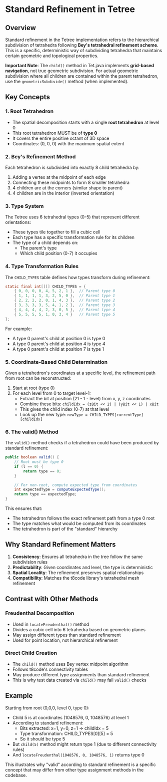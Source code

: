 # Standard Refinement in Tetree

## Overview

Standard refinement in the Tetree implementation refers to the hierarchical subdivision of tetrahedra following **Bey's
tetrahedral refinement scheme**. This is a specific, deterministic way of subdividing tetrahedra that maintains certain
geometric and topological properties.

**Important Note**: The `child()` method in Tet.java implements **grid-based navigation**, not true geometric subdivision.
For actual geometric subdivision where all children are contained within the parent tetrahedron, use the 
`geometricSubdivide()` method (when implemented).

## Key Concepts

### 1. Root Tetrahedron

- The spatial decomposition starts with a single **root tetrahedron** at level 0
- This root tetrahedron MUST be of **type 0**
- It covers the entire positive octant of 3D space
- Coordinates: (0, 0, 0) with the maximum spatial extent

### 2. Bey's Refinement Method

Each tetrahedron is subdivided into exactly 8 child tetrahedra by:

1. Adding a vertex at the midpoint of each edge
2. Connecting these midpoints to form 8 smaller tetrahedra
3. 4 children are at the corners (similar shape to parent)
4. 4 children are in the interior (inverted orientation)

### 3. Type System

The Tetree uses 6 tetrahedral types (0-5) that represent different orientations:

- These types tile together to fill a cubic cell
- Each type has a specific transformation rule for its children
- The type of a child depends on:
    - The parent's type
    - Which child position (0-7) it occupies

### 4. Type Transformation Rules

The `CHILD_TYPES` table defines how types transform during refinement:

```java
static final int[][] CHILD_TYPES = { 
    { 0, 0, 0, 0, 4, 5, 2, 1 },  // Parent type 0
    { 1, 1, 1, 1, 3, 2, 5, 0 },  // Parent type 1
    { 2, 2, 2, 2, 0, 1, 4, 3 },  // Parent type 2
    { 3, 3, 3, 3, 5, 4, 1, 2 },  // Parent type 3
    { 4, 4, 4, 4, 2, 3, 0, 5 },  // Parent type 4
    { 5, 5, 5, 5, 1, 0, 3, 4 }   // Parent type 5
};
```

For example:

- A type 0 parent's child at position 0 is type 0
- A type 0 parent's child at position 4 is type 4
- A type 0 parent's child at position 7 is type 1

### 5. Coordinate-Based Child Determination

Given a tetrahedron's coordinates at a specific level, the refinement path from root can be reconstructed:

1. Start at root (type 0)
2. For each level from 0 to target level-1:
    - Extract the bit at position (21 - 1 - level) from x, y, z coordinates
    - Combine these bits: `childIdx = (zBit << 2) | (yBit << 1) | xBit`
    - This gives the child index (0-7) at that level
    - Look up the new type: `newType = CHILD_TYPES[currentType][childIdx]`

### 6. The valid() Method

The `valid()` method checks if a tetrahedron could have been produced by standard refinement:

```java
public boolean valid() {
    // Root must be type 0
    if (l == 0) {
        return type == 0;
    }

    // For non-root, compute expected type from coordinates
    int expectedType = computeExpectedType();
    return type == expectedType;
}
```

This ensures that:

- The tetrahedron follows the exact refinement path from a type 0 root
- The type matches what would be computed from its coordinates
- The tetrahedron is part of the "standard" hierarchy

## Why Standard Refinement Matters

1. **Consistency**: Ensures all tetrahedra in the tree follow the same subdivision rules
2. **Predictability**: Given coordinates and level, the type is deterministic
3. **Spatial Locality**: The refinement preserves spatial relationships
4. **Compatibility**: Matches the t8code library's tetrahedral mesh refinement

## Contrast with Other Methods

### Freudenthal Decomposition

- Used in `locateFreudenthal()` method
- Divides a cubic cell into 6 tetrahedra based on geometric planes
- May assign different types than standard refinement
- Used for point location, not hierarchical refinement

### Direct Child Creation

- The `child()` method uses Bey vertex midpoint algorithm
- Follows t8code's connectivity tables
- May produce different type assignments than standard refinement
- This is why test data created via `child()` may fail `valid()` checks

## Example

Starting from root (0,0,0, level 0, type 0):

- Child 5 is at coordinates (1048576, 0, 1048576) at level 1
- According to standard refinement:
    - Bits extracted: x=1, y=0, z=1 → childIdx = 5
    - Type transformation: CHILD_TYPES[0][5] = 5
    - So it should be type 5
- But `child(5)` method might return type 1 (due to different connectivity rules)
- And `locateFreudenthal(1048576, 0, 1048576, 1)` returns type 0

This illustrates why "valid" according to standard refinement is a specific concept that may differ from other type
assignment methods in the codebase.
